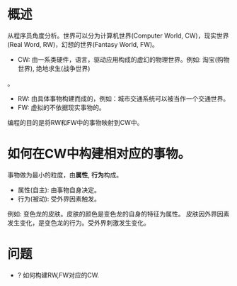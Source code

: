 # 概述
从程序员角度分析。世界可以分为计算机世界(Computer World, CW)，现实世界(Real Word, RW)，幻想的世界(Fantasy World, FW)。

- CW: 由一系类硬件，语言，驱动应用构成的虚幻的物理世界。例如: 淘宝(购物世界), 绝地求生(战争世界)

。
- RW: 由具体事物构建而成的，例如：城市交通系统可以被当作一个交通世界。
- FW: 虚拟的不依据现实事物的。

编程的目的是将RW和FW中的事物映射到CW中。

# 如何在CW中构建相对应的事物。

事物做为最小的粒度，由**属性**, **行为**构成。
- 属性(自主): 由事物自身决定。
- 行为(被动): 受外界因素触发。

例如: 变色龙的皮肤。皮肤的颜色是变色龙的自身的特征为属性。 皮肤因外界因素发生变化，是变色龙的行为。受外界刺激发生变化。


# 问题

- ? 如何构建RW,FW对应的CW.
